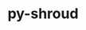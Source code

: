 ---
title: "py-shroud"
layout: cache
categories: [package, v0.21.2]
meta: {"versions": ["0.12.2"], "compilers": ["gcc@=7.5.0"], "oss": ["ubuntu18.04"], "platforms": ["linux"], "targets": ["x86_64_v3"], "stacks": ["radiuss", "root"], "num_specs": 1, "num_specs_by_stack": {"radiuss": 1, "root": 1}}
spec_details: [{"hash": "c6saq2redlpzavcptzsl2cneuo7k3tww", "compiler": "gcc@=7.5.0", "versions": ["0.12.2"], "os": "ubuntu18.04", "platform": "linux", "target": "x86_64_v3", "variants": ["build_system=python_pip"], "stacks": ["radiuss", "root"], "size": "-", "tarball": "https://binaries.spack.io/releases/v0.21.2/build_cache/linux-ubuntu18.04-x86_64_v3/gcc-7.5.0/py-shroud-0.12.2/linux-ubuntu18.04-x86_64_v3-gcc-7.5.0-py-shroud-0.12.2-c6saq2redlpzavcptzsl2cneuo7k3tww.spack"}]
---